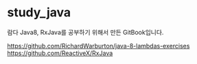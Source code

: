 # study_java
람다 Java8, RxJava를 공부하기 위해서 만든 GitBook입니다.

https://github.com/RichardWarburton/java-8-lambdas-exercises
https://github.com/ReactiveX/RxJava
